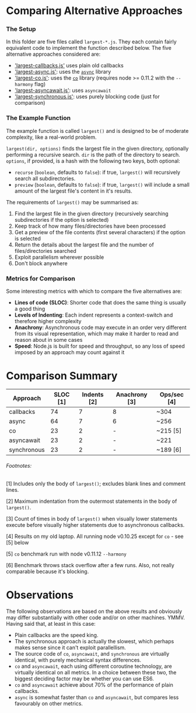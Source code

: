 # Comparing Alternative Approaches



### The Setup
In this folder are five files called `largest-*.js`. They each contain fairly equivalent code to implement the function described below. The five alternative approaches considered are:

* ['largest-callbacks.js'](./largest-callbacks.js) uses plain old callbacks
* ['largest-async.js'](./largest-async.js): uses the [`async`](https://github.com/caolan/async) library
* ['largest-co.js'](./largest-co.js): uses the [`co`](https://github.com/visionmedia/co) library (requires node >= 0.11.2 with the `--harmony` flag)
* ['largest-asyncawait.js'](./largest-asyncawait.js): uses `asyncawait`
* ['largest-synchronous.js'](./largest-synchronous.js): uses purely blocking code (just for comparison)



### The Example Function
The example function is called `largest()` and is designed to be of moderate complexity, like a real-world problem.

`largest(dir, options)` finds the largest file in the given directory, optionally performing a recursive search. `dir` is the path of the directory to search. `options`, if provided, is a hash with the following two keys, both optional:

* `recurse` (`boolean`, defaults to `false`): if true, `largest()` will recursively search all subdirectories.
* `preview` (`boolean`, defaults to `false`): if true, `largest()` will include a small amount of the largest file's content in it's results.

The requirements of `largest()` may be summarised as:

1. Find the largest file in the given directory (recursively searching subdirectories if the option is selected)
2. Keep track of how many files/directories have been processed
3. Get a preview of the file contents (first several characters) if the option is selected
4. Return the details about the largest file and the number of files/directories searched
5. Exploit parallelism wherever possible
6. Don't block anywhere



### Metrics for Comparison
Some interesting metrics with which to compare the five alternatives are:

* **Lines of code (SLOC)**: Shorter code that does the same thing is usually a good thing
* **Levels of Indenting**: Each indent represents a context-switch and therefore higher complexity
* **Anachrony**: Asynchronous code may execute in an order very different from its visual representation, which may make it harder to read and reason about in some cases
* **Speed**: Node.js is built for speed and throughput, so any loss of speed imposed by an approach may count against it 


# Comparison Summary

| Approach      | SLOC [1] | Indents [2] | Anachrony [3] | Ops/sec [4] |
| ------------- | -------- | ----------- | ------------- | ----------- |
| callbacks     |       74 |           7 |             8 |    ~304     |
| async         |       64 |           7 |             6 |    ~256     |
| co            |       23 |           2 |             - |    ~215 [5] |
| asyncawait    |       23 |           2 |             - |    ~221     |
| synchronous   |       23 |           2 |             - |    ~189 [6] |

###### Footnotes:

[1] Includes only the body of `largest()`; excludes blank lines and comment lines.

[2] Maximum indentation from the outermost statements in the body of `largest()`.

[3] Count of times in body of `largest()` when visually lower statements execute before visually higher statements due to asynchronous callbacks.

[4] Results on my old laptop. All running node v0.10.25 except for `co` - see [5] below

[5] `co` benchmark run with node v0.11.12 `--harmony`

[6] Benchmark throws stack overflow after a few runs. Also, not really comparable because it's blocking.



# Observations
The following observations are based on the above results and obviously may differ substantially with other code and/or on other machines. YMMV. Having said that, at least in this case:

* Plain callbacks are the speed king.
* The synchronous approach is actually the slowest, which perhaps makes sense since it can't exploit parallellism.
* The source code of `co`, `asyncawait`, and `synchronous` are virtually identical, with purely mechanical syntax differences.
* `co` and `asyncawait`, each using different coroutine technology, are virtually identical on all metrics. In a choice between these two, the biggest deciding factor may be whether you can use ES6.
* `co` and `asyncawait` achieve about 70% of the performance of plain callbacks.
* `async` is somewhat faster than `co` and `asyncawait`, but compares less favourably on other metrics.
